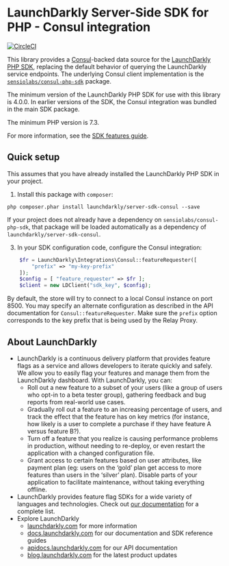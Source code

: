 # LaunchDarkly Server-Side SDK for PHP - Consul integration

[![CircleCI](https://circleci.com/gh/launchdarkly/php-server-sdk-consul.svg?style=svg)](https://circleci.com/gh/launchdarkly/php-server-sdk-consul)

This library provides a [Consul](https://www.consul.io/)-backed data source for the [LaunchDarkly PHP SDK](https://github.com/launchdarkly/php-server-sdk), replacing the default behavior of querying the LaunchDarkly service endpoints. The underlying Consul client implementation is the [`sensiolabs/consul-php-sdk`](https://github.com/FriendsOfPHP/consul-php-sdk) package.

The minimum version of the LaunchDarkly PHP SDK for use with this library is 4.0.0. In earlier versions of the SDK, the Consul integration was bundled in the main SDK package.

The minimum PHP version is 7.3.

For more information, see the [SDK features guide](https://docs.launchdarkly.com/sdk/features/storing-data).

## Quick setup

This assumes that you have already installed the LaunchDarkly PHP SDK in your project.

1. Install this package with `composer`:

```shell
php composer.phar install launchdarkly/server-sdk-consul --save
```

If your project does not already have a dependency on `sensiolabs/consul-php-sdk`, that package will be loaded automatically as a dependency of `launchdarkly/server-sdk-consul`.

3. In your SDK configuration code, configure the Consul integration:

```php
    $fr = LaunchDarkly\Integrations\Consul::featureRequester([
        "prefix" => "my-key-prefix"
    ]);
    $config = [ "feature_requester" => $fr ];
    $client = new LDClient("sdk_key", $config);
```

By default, the store will try to connect to a local Consul instance on port 8500. You may specify an alternate configuration as described in the API documentation for `Consul::featureRequester`. Make sure the `prefix` option corresponds to the key prefix that is being used by the Relay Proxy.

## About LaunchDarkly

* LaunchDarkly is a continuous delivery platform that provides feature flags as a service and allows developers to iterate quickly and safely. We allow you to easily flag your features and manage them from the LaunchDarkly dashboard.  With LaunchDarkly, you can:
    * Roll out a new feature to a subset of your users (like a group of users who opt-in to a beta tester group), gathering feedback and bug reports from real-world use cases.
    * Gradually roll out a feature to an increasing percentage of users, and track the effect that the feature has on key metrics (for instance, how likely is a user to complete a purchase if they have feature A versus feature B?).
    * Turn off a feature that you realize is causing performance problems in production, without needing to re-deploy, or even restart the application with a changed configuration file.
    * Grant access to certain features based on user attributes, like payment plan (eg: users on the ‘gold’ plan get access to more features than users in the ‘silver’ plan). Disable parts of your application to facilitate maintenance, without taking everything offline.
* LaunchDarkly provides feature flag SDKs for a wide variety of languages and technologies. Check out [our documentation](https://docs.launchdarkly.com/docs) for a complete list.
* Explore LaunchDarkly
    * [launchdarkly.com](https://www.launchdarkly.com/ "LaunchDarkly Main Website") for more information
    * [docs.launchdarkly.com](https://docs.launchdarkly.com/  "LaunchDarkly Documentation") for our documentation and SDK reference guides
    * [apidocs.launchdarkly.com](https://apidocs.launchdarkly.com/  "LaunchDarkly API Documentation") for our API documentation
    * [blog.launchdarkly.com](https://blog.launchdarkly.com/  "LaunchDarkly Blog Documentation") for the latest product updates
